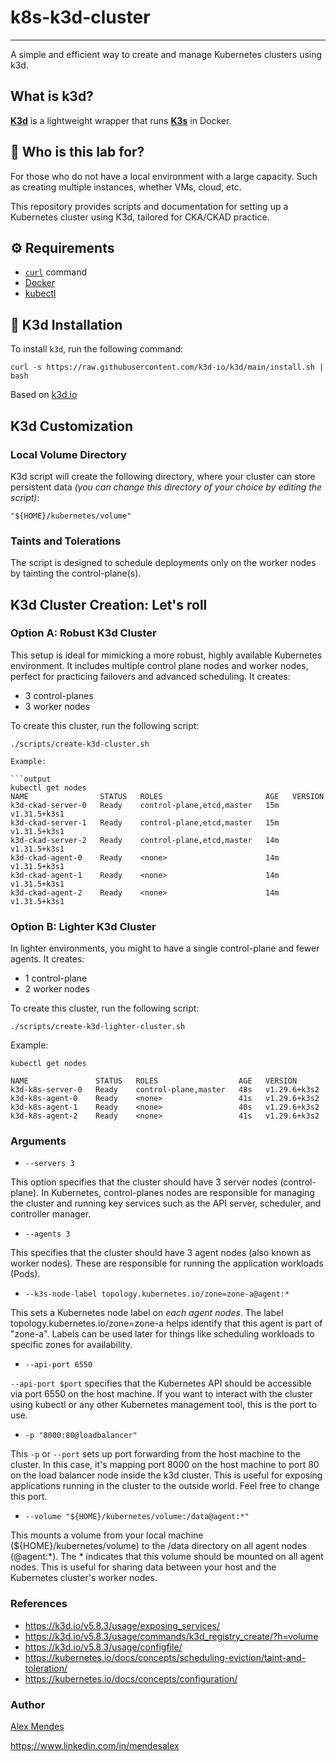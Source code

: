 # k8s-k3d-cluster

-----------------

A simple and efficient way to create and manage Kubernetes clusters using k3d.

## What is k3d?

**[K3d](https://k3d.io/)** is a lightweight wrapper that runs **[K3s](https://docs.k3s.io/)** in Docker.

## 👤 Who is this lab for?

For those who do not have a local environment with a large capacity. Such as creating multiple instances, whether VMs, cloud, etc.

This repository provides scripts and documentation for setting up a Kubernetes cluster using K3d, tailored for CKA/CKAD practice.

## ⚙️ Requirements

* [`curl`](https://curl.se/docs/tutorial.html) command
* [Docker](https://docs.docker.com/engine/install/)
* [kubectl](https://kubernetes.io/docs/tasks/tools/)

## 🚢 K3d Installation

To install `k3d`, run the following command:

```shell
curl -s https://raw.githubusercontent.com/k3d-io/k3d/main/install.sh | bash
```

Based on [k3d.io](https://k3d.io/stable/)

## K3d Customization

### Local Volume Directory

K3d script will create the following directory, where your cluster can store persistent data *(you can change this directory of your choice by editing the script)*:

```shell
"${HOME}/kubernetes/volume"
```

### Taints and Tolerations

The script is designed to schedule deployments only on the worker nodes by tainting the control-plane(s).

## K3d Cluster Creation: Let's roll

### **Option A**: Robust K3d Cluster

This setup is ideal for mimicking a more robust, highly available Kubernetes environment. It includes multiple control plane nodes and worker nodes, perfect for practicing failovers and advanced scheduling. It creates:

* 3 control-planes
* 3 worker nodes

To create this cluster, run the following script:

```shell
./scripts/create-k3d-cluster.sh

Example:

```output
kubectl get nodes
NAME                STATUS   ROLES                       AGE   VERSION
k3d-ckad-server-0   Ready    control-plane,etcd,master   15m   v1.31.5+k3s1
k3d-ckad-server-1   Ready    control-plane,etcd,master   15m   v1.31.5+k3s1
k3d-ckad-server-2   Ready    control-plane,etcd,master   14m   v1.31.5+k3s1
k3d-ckad-agent-0    Ready    <none>                      14m   v1.31.5+k3s1
k3d-ckad-agent-1    Ready    <none>                      14m   v1.31.5+k3s1
k3d-ckad-agent-2    Ready    <none>                      14m   v1.31.5+k3s1
```

### **Option B**: Lighter K3d Cluster

In lighter environments, you might to have a single control-plane and fewer agents. It creates:

* 1 control-plane
* 2 worker nodes

To create this cluster, run the following script:

```shell
./scripts/create-k3d-lighter-cluster.sh
```

Example:

```output
kubectl get nodes

NAME               STATUS   ROLES                  AGE   VERSION
k3d-k8s-server-0   Ready    control-plane,master   48s   v1.29.6+k3s2
k3d-k8s-agent-0    Ready    <none>                 41s   v1.29.6+k3s2
k3d-k8s-agent-1    Ready    <none>                 40s   v1.29.6+k3s2
k3d-k8s-agent-2    Ready    <none>                 41s   v1.29.6+k3s2
```

### Arguments

* `--servers 3`

This option specifies that the cluster should have 3 server nodes (control-plane). In Kubernetes, control-planes nodes are responsible for managing the cluster and running key services such as the API server, scheduler, and controller manager.

* `--agents 3`

This specifies that the cluster should have 3 agent nodes (also known as worker nodes). These are responsible for running the application workloads (Pods).

* `--k3s-node-label topology.kubernetes.io/zone=zone-a@agent:*`

This sets a Kubernetes node label on *each agent nodes*. The label topology.kubernetes.io/zone=zone-a helps identify that this agent is part of "zone-a". Labels can be used later for things like scheduling workloads to specific zones for availability.

* `--api-port 6550`

`--api-port $port` specifies that the Kubernetes API should be accessible via port 6550 on the host machine. If you want to interact with the cluster using kubectl or any other Kubernetes management tool, this is the port to use.

* `-p "8000:80@loadbalancer"`

This `-p` or `--port` sets up port forwarding from the host machine to the cluster. In this case, it's mapping port 8000 on the host machine to port 80 on the load balancer node inside the k3d cluster. This is useful for exposing applications running in the cluster to the outside world. Feel free to change this port.

* `--volume "${HOME}/kubernetes/volume:/data@agent:*"`

This mounts a volume from your local machine (${HOME}/kubernetes/volume) to the /data directory on all agent nodes (@agent:*). The * indicates that this volume should be mounted on all agent nodes. This is useful for sharing data between your host and the Kubernetes cluster's worker nodes.

### References

* https://k3d.io/v5.8.3/usage/exposing_services/
* https://k3d.io/v5.8.3/usage/commands/k3d_registry_create/?h=volume
* https://k3d.io/v5.8.3/usage/configfile/
* https://kubernetes.io/docs/concepts/scheduling-eviction/taint-and-toleration/
* https://kubernetes.io/docs/concepts/configuration/

### Author

[Alex Mendes](https://alexolinux.com)

https://www.linkedin.com/in/mendesalex

